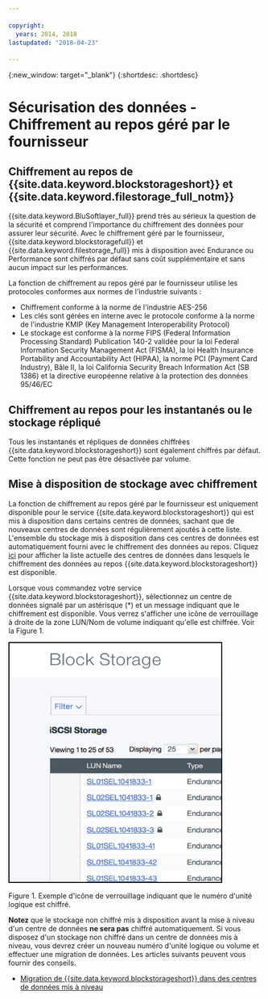 ```yaml
---

copyright:
  years: 2014, 2018
lastupdated: "2018-04-23"

---
```

{:new_window: target="_blank"}
{:shortdesc: .shortdesc}

# Sécurisation des données - Chiffrement au repos géré par le fournisseur

## Chiffrement au repos de {{site.data.keyword.blockstorageshort}} et {{site.data.keyword.filestorage_full_notm}} 

{{site.data.keyword.BluSoftlayer_full}} prend très au sérieux la question de la sécurité et comprend l'importance du chiffrement des données pour assurer leur sécurité. Avec le chiffrement géré par le fournisseur, {{site.data.keyword.blockstoragefull}} et {{site.data.keyword.filestorage_full}} mis à disposition avec Endurance ou Performance sont chiffrés par défaut sans coût supplémentaire et sans aucun impact sur les performances.

La fonction de chiffrement au repos géré par le fournisseur utilise les protocoles conformes aux normes de l'industrie suivants :

* Chiffrement conforme à la norme de l'industrie AES-256
* Les clés sont gérées en interne avec le protocole conforme à la norme de l'industrie KMIP (Key Management Interoperability Protocol)
* Le stockage est conforme à la norme FIPS (Federal Information Processing Standard) Publication 140-2 validée pour la loi Federal Information Security Management Act (FISMA), la loi Health Insurance Portability and Accountability Act (HIPAA), la norme PCI (Payment Card Industry), Bâle II, la loi California Security Breach Information Act (SB 1386) et la directive européenne relative à la protection des données 95/46/EC

## Chiffrement au repos pour les instantanés ou le stockage répliqué  

Tous les instantanés et répliques de données chiffrées {{site.data.keyword.blockstorageshort}} sont également chiffrés par défaut. Cette fonction ne peut pas être désactivée par volume.

## Mise à disposition de stockage avec chiffrement

La fonction de chiffrement au repos géré par le fournisseur est uniquement disponible pour le service {{site.data.keyword.blockstorageshort}} qui est mis à disposition dans certains centres de données, sachant que de nouveaux centres de données sont régulièrement ajoutés à cette liste. L'ensemble du stockage mis à disposition dans ces centres de données est automatiquement fourni avec le chiffrement des données au repos. Cliquez [ici](new-ibm-block-and-file-storage-location-and-features.html) pour afficher la liste actuelle des centres de données dans lesquels le chiffrement des données au repos {{site.data.keyword.blockstorageshort}} est disponible.

Lorsque vous commandez votre service {{site.data.keyword.blockstorageshort}}, sélectionnez un centre de données signalé par un astérisque (*) et un message indiquant que le chiffrement est disponible. Vous verrez s'afficher une icône de verrouillage à droite de la zone LUN/Nom de volume indiquant qu'elle est chiffrée. Voir la Figure 1.

![L'icône de verrouillage indique que le numéro d'unité logique est chiffré](/images/encryptedstorage.png)
<caption>Figure 1. Exemple d'icône de verrouillage indiquant que le numéro d'unité logique est chiffré.</caption>



**Notez** que le stockage non chiffré mis à disposition avant la mise à niveau d'un centre de données **ne sera pas** chiffré automatiquement. Si vous disposez d'un stockage non chiffré dans un centre de données mis à niveau, vous devrez créer un nouveau numéro d'unité logique ou volume et effectuer une migration de données. Les articles suivants peuvent vous fournir des conseils.

* [Migration de {{site.data.keyword.blockstorageshort}} dans des centres de données mis à niveau](migrate-block-storage-encrypted-block-storage.html)

